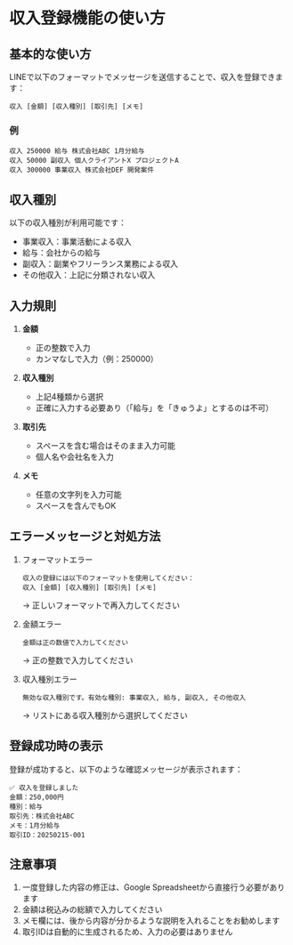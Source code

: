 # 収入登録機能の使い方

## 基本的な使い方

LINEで以下のフォーマットでメッセージを送信することで、収入を登録できます：

```
収入 [金額] [収入種別] [取引先] [メモ]
```

### 例
```
収入 250000 給与 株式会社ABC 1月分給与
収入 50000 副収入 個人クライアントX プロジェクトA
収入 300000 事業収入 株式会社DEF 開発案件
```

## 収入種別

以下の収入種別が利用可能です：
- 事業収入：事業活動による収入
- 給与：会社からの給与
- 副収入：副業やフリーランス業務による収入
- その他収入：上記に分類されない収入

## 入力規則

1. **金額**
   - 正の整数で入力
   - カンマなしで入力（例：250000）

2. **収入種別**
   - 上記4種類から選択
   - 正確に入力する必要あり（「給与」を「きゅうよ」とするのは不可）

3. **取引先**
   - スペースを含む場合はそのまま入力可能
   - 個人名や会社名を入力

4. **メモ**
   - 任意の文字列を入力可能
   - スペースを含んでもOK

## エラーメッセージと対処方法

1. フォーマットエラー
   ```
   収入の登録には以下のフォーマットを使用してください：
   収入 [金額] [収入種別] [取引先] [メモ]
   ```
   → 正しいフォーマットで再入力してください

2. 金額エラー
   ```
   金額は正の数値で入力してください
   ```
   → 正の整数で入力してください

3. 収入種別エラー
   ```
   無効な収入種別です。有効な種別: 事業収入, 給与, 副収入, その他収入
   ```
   → リストにある収入種別から選択してください

## 登録成功時の表示

登録が成功すると、以下のような確認メッセージが表示されます：
```
✅ 収入を登録しました
金額：250,000円
種別：給与
取引先：株式会社ABC
メモ：1月分給与
取引ID：20250215-001
```

## 注意事項

1. 一度登録した内容の修正は、Google Spreadsheetから直接行う必要があります
2. 金額は税込みの総額で入力してください
3. メモ欄には、後から内容が分かるような説明を入れることをお勧めします
4. 取引IDは自動的に生成されるため、入力の必要はありません
